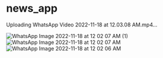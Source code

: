 # news_app



Uploading WhatsApp Video 2022-11-18 at 12.03.08 AM.mp4…

![WhatsApp Image 2022-11-18 at 12 02 07 AM (1)](https://user-images.githubusercontent.com/111416514/202530189-24a470df-9d52-483d-82f9-12b08ceb01ce.jpeg)
![WhatsApp Image 2022-11-18 at 12 02 07 AM](https://user-images.githubusercontent.com/111416514/202530202-9c7ba06d-5d52-4924-88b0-09c98542c1fc.jpeg)
![WhatsApp Image 2022-11-18 at 12 02 06 AM](https://user-images.githubusercontent.com/111416514/202530208-4c4e70e5-cfcb-419b-83cb-68f84859e3e7.jpeg)

